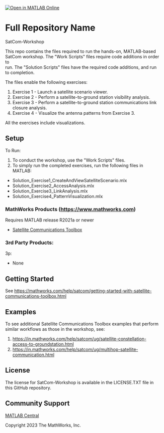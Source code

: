 [![Open in MATLAB Online](https://www.mathworks.com/images/responsive/global/open-in-matlab-online.svg)](https://matlab.mathworks.com/open/github/v1?repo=tkyung3/SatCom-Workshop)

# Full Repository Name 
SatCom-Workshop 

This repo contains the files required to run the hands-on, MATLAB-based  
SatCom workshop.  The "Work Scripts" files require code additions in order to  
run.  The "Solution Scripts" files have the required code additions, and run  
to completion.

The files enable the following exercises:  
1.  Exercise 1 - Launch a satellite scenario viewer.  
2.  Exercise 2 - Perform a satellite-to-ground station visibility analysis.  
3.  Exercise 3 - Perform a satellite-to-ground station communications link closure analysis.
4.  Exercise 4 - Visualize the antenna patterns from Exercise 3.    

All the exercises include visualizations.

<!--- If your project includes a visualation or any images or an App please include a screenshot in this README --->

## Setup 
To Run:
1. To conduct the workshop, use the "Work Scripts" files.
2. To simply run the completed exercises, run the following files in MATLAB:
- Solution_Exercise1_CreateAndViewSatelliteScenario.mlx
- Solution_Exercise2_AccessAnalysis.mlx
- Solution_Exercise3_LinkAnalysis.mlx
- Solution_Exercise4_PatternVisualization.mlx


### MathWorks Products (https://www.mathworks.com)

Requires MATLAB release R2021a or newer
- [Satellite Communications Toolbox](https://mathworks.com/products/satellite-communications.html)

### 3rd Party Products:
3p:
- None

## Getting Started 
See https://mathworks.com/help/satcom/getting-started-with-satellite-communications-toolbox.html

## Examples
To see additional Satellite Communications Toolbox examples that perform  
similar workflows as those in the workshop, see:    
1.  https://in.mathworks.com/help/satcom/ug/satellite-constellation-access-to-groundstation.html  
2.  https://in.mathworks.com/help/satcom/ug/multihop-satellite-communication.html

## License
The license for SatCom-Workshop is available in the LICENSE.TXT file in this GitHub repository.

## Community Support
[MATLAB Central](https://www.mathworks.com/matlabcentral)

Copyright 2023 The MathWorks, Inc.
